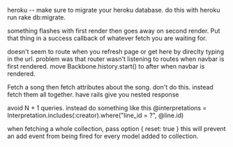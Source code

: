 heroku -- make sure to migrate your heroku database. do this with heroku run rake db:migrate.


something flashes with first render then goes away on second render. Put that thing in a success callback of whatever fetch you are waiting for.

doesn't seem to route when you refresh page or get here by direclty typing in the url. problem was that router wasn't listening to routes when navbar is first rendered. move Backbone.history.start() to after when navbar is rendered.

Fetch a song then fetch attributes about the song. don't do this. instead fetch them all together. have rails give you nested response

avoid N + 1 queries. instead do something like this
@interpretations =
  Interpretation.includes(:creator).where("line_id = ?", @line.id)

when fetching a whole collection, pass option { reset: true } this will prevent an add event from being fired for every model added to collection.
